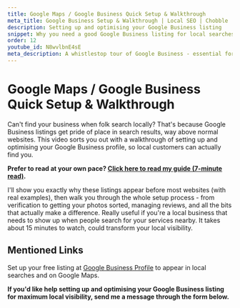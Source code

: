 ```yaml
---
title: Google Maps / Google Business Quick Setup & Walkthrough
meta_title: Google Business Setup & Walkthrough | Local SEO | Chobble
description: Setting up and optimising your Google Business listing
snippet: Why you need a good Google Business listing for local searches
order: 12
youtube_id: N8wvlbnE4sE
meta_description: A whistlestop tour of Google Business - essential for local searches as Google really prioritises these listings
---
```


# Google Maps / Google Business Quick Setup & Walkthrough

Can't find your business when folk search locally? That's because Google Business listings get pride of place in search results, way above normal websites. This video sorts you out with a walkthrough of setting up and optimising your Google Business profile, so local customers can actually find you.

**Prefer to read at your own pace? [Click here to read my guide (7-minute read)](/guides/google-business/).**

I'll show you exactly why these listings appear before most websites (with real examples), then walk you through the whole setup process - from verification to getting your photos sorted, managing reviews, and all the bits that actually make a difference. Really useful if you're a local business that needs to show up when people search for your services nearby. It takes about 15 minutes to watch, could transform your local visibility.

## Mentioned Links

Set up your free listing at [Google Business Profile](https://www.google.com/business/) to appear in local searches and on Google Maps.

**If you'd like help setting up and optimising your Google Business listing for maximum local visibility, send me a message through the form below.**